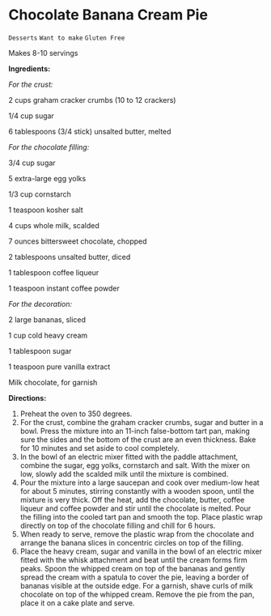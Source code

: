 # Chocolate Banana Cream Pie

`Desserts` `Want to make` `Gluten Free`

Makes 8-10 servings 

**Ingredients:**

_For the crust:_

2 cups graham cracker crumbs (10 to 12 crackers)

1/4 cup sugar

6 tablespoons (3/4 stick) unsalted butter, melted

_For the chocolate filling:_

3/4 cup sugar

5 extra-large egg yolks

1/3 cup cornstarch

1 teaspoon kosher salt

4 cups whole milk, scalded

7 ounces bittersweet chocolate, chopped

2 tablespoons unsalted butter, diced

1 tablespoon coffee liqueur

1 teaspoon instant coffee powder

_For the decoration:_

2 large bananas, sliced

1 cup cold heavy cream

1 tablespoon sugar

1 teaspoon pure vanilla extract

Milk chocolate, for garnish

**Directions:**

1. Preheat the oven to 350 degrees.
2. For the crust, combine the graham cracker crumbs, sugar and butter in a bowl. Press the mixture into an 11-inch false-bottom tart pan, making sure the sides and the bottom of the crust are an even thickness. Bake for 10 minutes and set aside to cool completely.
3. In the bowl of an electric mixer fitted with the paddle attachment, combine the sugar, egg yolks, cornstarch and salt. With the mixer on low, slowly add the scalded milk until the mixture is combined.
4. Pour the mixture into a large saucepan and cook over medium-low heat for about 5 minutes, stirring constantly with a wooden spoon, until the mixture is very thick. Off the heat, add the chocolate, butter, coffee liqueur and coffee powder and stir until the chocolate is melted. Pour the filling into the cooled tart pan and smooth the top. Place plastic wrap directly on top of the chocolate filling and chill for 6 hours.
5. When ready to serve, remove the plastic wrap from the chocolate and arrange the banana slices in concentric circles on top of the filling.
6. Place the heavy cream, sugar and vanilla in the bowl of an electric mixer fitted with the whisk attachment and beat until the cream forms firm peaks. Spoon the whipped cream on top of the bananas and gently spread the cream with a spatula to cover the pie, leaving a border of bananas visible at the outside edge. For a garnish, shave curls of milk chocolate on top of the whipped cream. Remove the pie from the pan, place it on a cake plate and serve.
